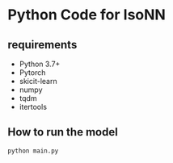 # Python Code for IsoNN

## requirements
- Python 3.7+
- Pytorch
- skicit-learn
- numpy
- tqdm
- itertools


## How to run the model

```python main.py ```
